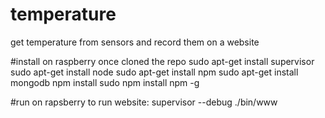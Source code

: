 # temperature
get temperature from sensors and record them on a website

#install on raspberry once cloned the repo
sudo apt-get install supervisor
sudo apt-get install node
sudo apt-get install npm
sudo apt-get install mongodb
npm install
sudo npm install npm -g

#run on rapsberry
to run website: supervisor --debug ./bin/www
